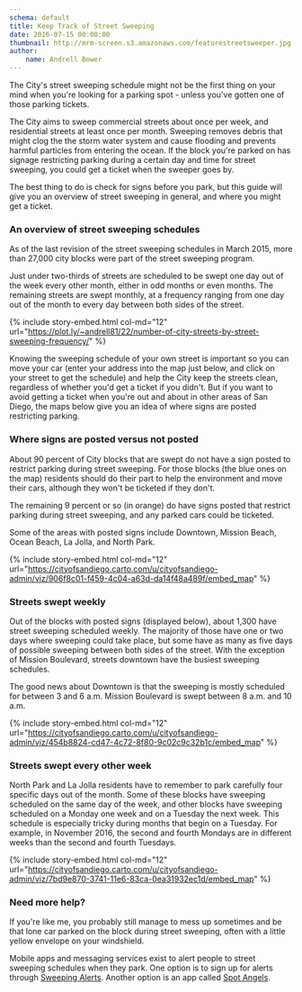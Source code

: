 ```yaml
---
schema: default
title: Keep Track of Street Sweeping
date: 2016-07-15 00:00:00
thumbnail: http://mrm-screen.s3.amazonaws.com/featurestreetsweeper.jpg
author:
    name: Andrell Bower
---
```


The City's street sweeping schedule might not be the first thing on your mind when you're looking for a parking spot - unless you've gotten one of those parking tickets.

The City aims to sweep commercial streets about once per week, and residential streets at least once per month. Sweeping removes debris that might clog the the storm water system and cause flooding and prevents harmful particles from entering the ocean. If the block you're parked on has signage restricting parking during a certain day and time for street sweeping, you could get a ticket when the sweeper goes by.

The best thing to do is check for signs before you park, but this guide will give you an overview of street sweeping in general, and where you might get a ticket.


<h3>An overview of street sweeping schedules</h3>
As of the last revision of the street sweeping schedules in March 2015, more than 27,000 city blocks were part of the street sweeping program.

Just under two-thirds of streets are scheduled to be swept one day out of the week every other month, either in odd months or even months. The remaining streets are swept monthly, at a frequency ranging from one day out of the month to every day between both sides of the street.

{% include story-embed.html col-md="12" url="https://plot.ly/~andrell81/22/number-of-city-streets-by-street-sweeping-frequency/" %}

Knowing the sweeping schedule of your own street is important so you can move your car (enter your address into the map just below, and click on your street to get the schedule) and help the City keep the streets clean, regardless of whether you'd get a ticket if you didn't. But if you want to avoid getting a ticket when you're out and about in other areas of San Diego, the maps below give you an idea of where signs are posted restricting parking.



<h3>Where signs are posted versus not posted</h3>
About 90 percent of City blocks that are swept do not have a sign posted to restrict parking during street sweeping. For those blocks (the blue ones on the map) residents should do their part to help the environment and move their cars, although they won't be ticketed if they don't.

The remaining 9 percent or so (in orange) do have signs posted that restrict parking during street sweeping, and any parked cars could be ticketed.

Some of the areas with posted signs include Downtown, Mission Beach, Ocean Beach, La Jolla, and North Park.

{% include story-embed.html col-md="12" url="https://cityofsandiego.carto.com/u/cityofsandiego-admin/viz/906f8c01-f459-4c04-a63d-da14f48a489f/embed_map" %}



<h3>Streets swept weekly</h3>
Out of the blocks with posted signs (displayed below), about 1,300 have street sweeping scheduled weekly. The majority of those have one or two days where sweeping could take place, but some have as many as five days of possible sweeping between both sides of the street. With the exception of Mission Boulevard, streets downtown have the busiest sweeping schedules.

The good news about Downtown is that the sweeping is mostly scheduled for between 3 and 6 a.m. Mission Boulevard is swept between 8 a.m. and 10 a.m.

{% include story-embed.html col-md="12" url="https://cityofsandiego.carto.com/u/cityofsandiego-admin/viz/454b8824-cd47-4c72-8f80-9c02c9c32b1c/embed_map" %}


<h3>Streets swept every other week </h3>
North Park and La Jolla residents have to remember to park carefully four specific days out of the month. Some of these blocks have sweeping scheduled on the same day of the week, and other blocks have sweeping scheduled on a Monday one week and on a Tuesday the next week. This schedule is especially tricky during months that begin on a Tuesday. For example, in November 2016, the second and fourth Mondays are in different weeks than the second and fourth Tuesdays.

{% include story-embed.html col-md="12" url="https://cityofsandiego.carto.com/u/cityofsandiego-admin/viz/7bd9e870-3741-11e6-83ca-0ea31932ec1d/embed_map" %}



<h3>Need more help?</h3>

If you're like me, you probably still manage to mess up sometimes and be that lone car parked on the block during street sweeping, often with a little yellow envelope on your windshield.

Mobile apps and messaging services exist to alert people to street sweeping schedules when they park. One option is to sign up for alerts through <a href="http://sweepingalerts.com/" target="_blank">Sweeping Alerts</a>. Another option is an app called <a href="http://www.spotangels.com/" target="_blank">Spot Angels</a>.
